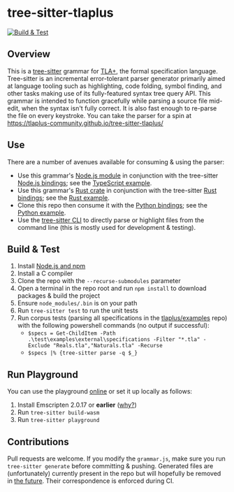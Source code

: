 # tree-sitter-tlaplus
[![Build & Test](https://github.com/tlaplus-community/tree-sitter-tlaplus/actions/workflows/ci.yml/badge.svg)](https://github.com/tlaplus-community/tree-sitter-tlaplus/actions/workflows/ci.yml)

## Overview
This is a [tree-sitter](https://tree-sitter.github.io/tree-sitter/) grammar for [TLA+](https://en.wikipedia.org/wiki/TLA%2B), the formal specification language.
Tree-sitter is an incremental error-tolerant parser generator primarily aimed at language tooling such as highlighting, code folding, symbol finding, and other tasks making use of its fully-featured syntax tree query API.
This grammar is intended to function gracefully while parsing a source file mid-edit, when the syntax isn't fully correct.
It is also fast enough to re-parse the file on every keystroke.
You can take the parser for a spin at https://tlaplus-community.github.io/tree-sitter-tlaplus/

## Use
There are a number of avenues available for consuming & using the parser:
 * Use this grammar's [Node.js module](https://www.npmjs.com/package/@tlaplus/tree-sitter-tlaplus) in conjunction with the tree-sitter [Node.js bindings](https://www.npmjs.com/package/tree-sitter); see the [TypeScript example](examples/typescript).
 * Use this grammar's [Rust crate](https://crates.io/crates/tree-sitter-tlaplus) in conjunction with the tree-sitter [Rust bindings](https://crates.io/crates/tree-sitter); see the [Rust example](examples/rust).
 * Clone this repo then consume it with the [Python bindings](https://pypi.org/project/tree-sitter/); see the [Python example](examples/python).
 * Use the [tree-sitter CLI](https://github.com/tree-sitter/tree-sitter/blob/master/cli/README.md) to directly parse or highlight files from the command line (this is mostly used for development & testing).

## Build & Test
1. Install [Node.js and npm](https://docs.npmjs.com/downloading-and-installing-node-js-and-npm)
1. Install a C compiler
1. Clone the repo with the `--recurse-submodules` parameter
1. Open a terminal in the repo root and run `npm install` to download packages & build the project
1. Ensure `node_modules/.bin` is on your path
1. Run `tree-sitter test` to run the unit tests
1. Run corpus tests (parsing all specifications in the [tlaplus/examples](https://github.com/tlaplus/examples) repo) with the following powershell commands (no output if successful):
   - `$specs = Get-ChildItem -Path .\test\examples\external\specifications -Filter "*.tla" -Exclude "Reals.tla","Naturals.tla" -Recurse`
   - `$specs |% {tree-sitter parse -q $_}`

## Run Playground
You can use the playground [online](https://tlaplus-community.github.io/tree-sitter-tlaplus/) or set it up locally as follows:
1. Install Emscripten 2.0.17 or **earlier** ([why?](https://github.com/tree-sitter/tree-sitter/issues/1098#issuecomment-842326203))
1. Run `tree-sitter build-wasm`
1. Run `tree-sitter playground`

## Contributions
Pull requests are welcome. If you modify the `grammar.js`, make sure you run `tree-sitter generate` before committing & pushing.
Generated files are (unfortunately) currently present in the repo but will hopefully be removed in [the future](https://github.com/tree-sitter/tree-sitter/discussions/1243).
Their correspondence is enforced during CI.
